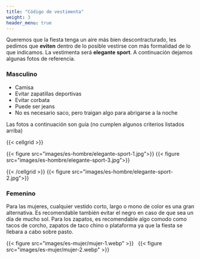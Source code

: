```yaml
---
title: "Código de vestimenta"
weight: 3
header_menu: true
---
```

Queremos que la fiesta tenga un aire más bien descontracturado, les pedimos que **eviten** dentro de lo posible vestirse con más formalidad de lo que indicamos. La vestimenta será **elegante sport**. A continuación dejamos algunas fotos de referencia.

### Masculino
- Camisa
- Evitar zapatillas deportivas
- Evitar corbata
- Puede ser jeans
- No es necesario saco, pero traigan algo para abrigarse a la noche

Las fotos a continuación son guía (no cumplen algunos criterios listados arriba)

{{< cellgrid >}}

{{< figure src="images/es-hombre/elegante-sport-1.jpg">}}
{{< figure src="images/es-hombre/elegante-sport-3.jpg">}}

{{< /cellgrid >}}
{{< figure src="images/es-hombre/elegante-sport-2.jpg">}}

### Femenino

Para las mujeres, cualquier vestido corto, largo o mono de color es una gran alternativa. Es recomendable también evitar el negro en caso de que sea un día de mucho sol. 
Para los zapatos, es recomendable algo comodo como tacos de corcho, zapatos de taco chino o plataforma ya que la fiesta se llebara a cabo sobre pasto.


{{< figure src="images/es-mujer/mujer-1.webp" >}}
&nbsp;
{{< figure src="images/es-mujer/mujer-2.webp" >}}